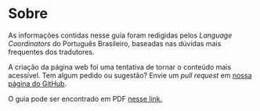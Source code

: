 # Sobre

As informações contidas nesse guia foram redigidas pelos *Language Coordinators* do Português Brasileiro, baseadas nas dúvidas mais frequentes dos tradutores.

A criação da página web foi uma tentativa de tornar o conteúdo mais acessível. Tem algum pedido ou sugestão? Envie um *pull request* em [nossa página do GitHub][so1].

O guia pode ser encontrado em PDF [nesse link.][so2]

[so1]: https://github.com/tupaschoal/TED-Translators_PT-BR_Styleguide
[so2]: https://github.com/tupaschoal/TED-Translators_PT-BR_Styleguide/blob/master/Guia.pdf
